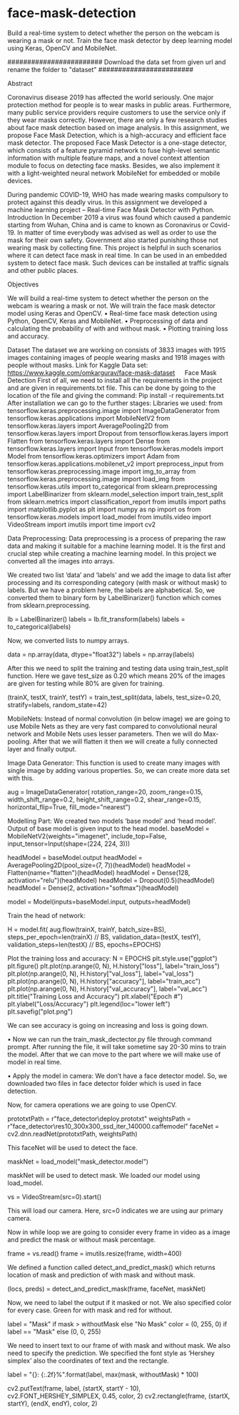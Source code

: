 # face-mask-detection
Build a real-time system to detect whether the person on the webcam is wearing a mask or not. Train the face mask detector by deep learning model using Keras, OpenCV and MobileNet.

########################
Download the data set from given url and rename the folder to "dataset"
########################

Abstract

Coronavirus disease 2019 has affected the world seriously. One major protection method for people is to wear masks in public areas. Furthermore, many public service providers require customers to use the service only if they wear masks correctly. However, there are only a few research studies about face mask detection based on image analysis. In this assignment, we propose Face Mask Detection, which is a high-accuracy and efficient face mask detector. The proposed Face Mask Detector is a one-stage detector, which consists of a feature pyramid network to fuse high-level semantic information with multiple feature maps, and a novel context attention module to focus on detecting face masks. Besides, we also implement it with a light-weighted neural network MobileNet for embedded or mobile devices.

During pandemic COVID-19, WHO has made wearing masks compulsory to protect against this deadly virus. In this assignment we developed a machine learning project – Real-time Face Mask Detector with Python.
 
Introduction
In December 2019 a virus was found which caused a pandemic starting from Wuhan, China and is came to known as Coronavirus or Covid-19. In matter of time everybody was advised as well as order to use the mask for their own safety. Government also started punishing those not wearing mask by collecting fine. This project is helpful in such scenarios where it can detect face mask in real time. In can be used in an embedded system to detect face mask. Such devices can be installed at traffic signals and other public places.

Objectives

We will build a real-time system to detect whether the person on the webcam is wearing a mask or not. We will train the face mask detector model using Keras and OpenCV.
•	Real-time face mask detection using Python, OpenCV, Keras and MobileNet.
•	Preprocessing of data and calculating the probability of with and without mask.
•	Plotting training loss and accuracy.

Dataset
The dataset we are working on consists of 3833 images with 1915 images containing images of people wearing masks and 1918 images with people without masks.
Link for Kaggle Data set: https://www.kaggle.com/omkargurav/face-mask-dataset
 
Face Mask Detection
First of all, we need to install all the requirements in the project and are given in requirements.txt file. This can be done by going to the location of the file and giving the command:
Pip install -r requirements.txt
After installation we can go to the further stages:
Libraries we used:
from tensorflow.keras.preprocessing.image import ImageDataGenerator
from tensorflow.keras.applications import MobileNetV2
from tensorflow.keras.layers import AveragePooling2D
from tensorflow.keras.layers import Dropout
from tensorflow.keras.layers import Flatten
from tensorflow.keras.layers import Dense
from tensorflow.keras.layers import Input
from tensorflow.keras.models import Model
from tensorflow.keras.optimizers import Adam
from tensorflow.keras.applications.mobilenet_v2 import preprocess_input
from tensorflow.keras.preprocessing.image import img_to_array
from tensorflow.keras.preprocessing.image import load_img
from tensorflow.keras.utils import to_categorical
from sklearn.preprocessing import LabelBinarizer
from sklearn.model_selection import train_test_split
from sklearn.metrics import classification_report
from imutils import paths
import matplotlib.pyplot as plt
import numpy as np
import os
from tensorflow.keras.models import load_model
from imutils.video import VideoStream
import imutils
import time
import cv2


Data Preprocessing:
Data preprocessing is a process of preparing the raw data and making it suitable for a machine learning model. It is the first and crucial step while creating a machine learning model. In this project we converted all the images into arrays. 

We created two list ‘data’ and ‘labels’ and we add the image to data list after processing and its corresponding category (with mask or without mask) to labels. But we have a problem here, the labels are alphabetical. So, we converted them to binary form by LabelBinarizer() function which comes from sklearn.preprocessing.




lb = LabelBinarizer()
labels = lb.fit_transform(labels)
labels = to_categorical(labels)

Now, we converted lists to numpy arrays.

data = np.array(data, dtype="float32")
labels = np.array(labels)

After this we need to split the training and testing data using train_test_split function. Here we gave test_size as 0.20 which means 20% of the images are given for testing while 80% are given for training.

(trainX, testX, trainY, testY) = train_test_split(data, labels,
	test_size=0.20, stratify=labels, random_state=42)



MobileNets:
Instead of normal convolution (in below image) we are going to use Mobile Nets as they are very fast compared to convolutional neural network and Mobile Nets uses lesser parameters. Then we will do Max-pooling. After that we will flatten it then we will create a fully connected layer and finally output.
 



 
Image Data Generator: 
This function is used to create many images with single image by adding various properties. So, we can create more data set with this.

aug = ImageDataGenerator(
	rotation_range=20,
	zoom_range=0.15,
	width_shift_range=0.2,
	height_shift_range=0.2,
	shear_range=0.15,
	horizontal_flip=True,
	fill_mode="nearest")

Modelling Part: 
We created two models ‘base model’ and ‘head model’. Output of base model is given input to the head model. 
baseModel = MobileNetV2(weights="imagenet", include_top=False,
	input_tensor=Input(shape=(224, 224, 3)))

headModel = baseModel.output
headModel = AveragePooling2D(pool_size=(7, 7))(headModel)
headModel = Flatten(name="flatten")(headModel)
headModel = Dense(128, activation="relu")(headModel)
headModel = Dropout(0.5)(headModel)
headModel = Dense(2, activation="softmax")(headModel)

model = Model(inputs=baseModel.input, outputs=headModel)

Train the head of network:

H = model.fit(
	aug.flow(trainX, trainY, batch_size=BS),
	steps_per_epoch=len(trainX) // BS,
	validation_data=(testX, testY),
	validation_steps=len(testX) // BS,
	epochs=EPOCHS)

Plot the training loss and accuracy:
N = EPOCHS
plt.style.use("ggplot")
plt.figure()
plt.plot(np.arange(0, N), H.history["loss"], label="train_loss")
plt.plot(np.arange(0, N), H.history["val_loss"], label="val_loss")
plt.plot(np.arange(0, N), H.history["accuracy"], label="train_acc")
plt.plot(np.arange(0, N), H.history["val_accuracy"], label="val_acc")
plt.title("Training Loss and Accuracy")
plt.xlabel("Epoch #")
plt.ylabel("Loss/Accuracy")
plt.legend(loc="lower left")
plt.savefig("plot.png")
 
We can see accuracy is going on increasing and loss is going down.

•	Now we can run the train_mask_dectector.py file through command prompt. After running the file, it will take sometime say 20-30 mins to train the model. After that we can move to the part where we will make use of model in real time.

•	Apply the model in camera: We don’t have a face detector model. So, we downloaded two files in face detector folder which is used in face detection.

Now, for camera operations we are going to use OpenCV.

prototxtPath = r"face_detector\deploy.prototxt"
weightsPath = r"face_detector\res10_300x300_ssd_iter_140000.caffemodel"
faceNet = cv2.dnn.readNet(prototxtPath, weightsPath)

This faceNet will be used to detect the face.

maskNet = load_model("mask_detector.model")

maskNet will be used to detect mask. We loaded our model using load_model.


vs = VideoStream(src=0).start()

This will load our camera. Here, src=0 indicates we are using aur primary camera.


Now in while loop we are going to consider every frame in video as a image and predict the mask or without mask percentage.

frame = vs.read()
frame = imutils.resize(frame, width=400)

We defined a function called detect_and_predict_mask() which returns location of mask and prediction of with mask and without mask.

(locs, preds) = detect_and_predict_mask(frame, faceNet, maskNet)

Now, we need to label the output if it masked or not. We also specified color for every case. Green for with mask and red for without.

label = "Mask" if mask > withoutMask else "No Mask"
color = (0, 255, 0) if label == "Mask" else (0, 0, 255)

We need to insert text to our frame of with mask and without mask. We also need to specify the prediction. We specified the font style as ‘Hershey simplex’ also the coordinates of text and the rectangle.

label = "{}: {:.2f}%".format(label, max(mask, withoutMask) * 100)

cv2.putText(frame, label, (startX, startY - 10),
cv2.FONT_HERSHEY_SIMPLEX, 0.45, color, 2)
cv2.rectangle(frame, (startX, startY), (endX, endY), color, 2)


